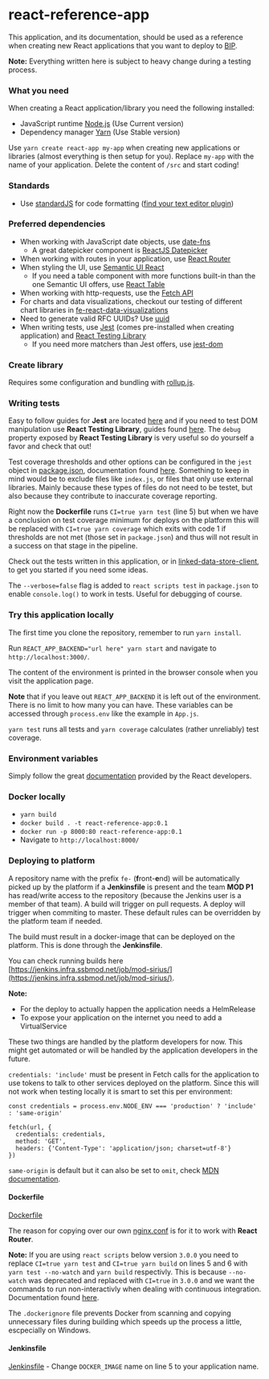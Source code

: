 # react-reference-app
This application, and its documentation, should be used as a reference when creating new React applications that you want to 
deploy to [BIP](https://github.com/statisticsnorway/platform).

**Note:** Everything written here is subject to heavy change during a testing process.

### What you need
When creating a React application/library you need the following installed: 
* JavaScript runtime [Node.js](https://nodejs.org/en/) (Use Current version)
* Dependency manager [Yarn](https://yarnpkg.com/en/) (Use Stable version)

Use `yarn create react-app my-app` when creating new applications or libraries (almost everything is then setup for you).
Replace `my-app` with the name of your application. Delete the content of `/src` and start coding!

### Standards
* Use [standardJS](https://standardjs.com/) for code formatting ([find your text editor plugin](https://standardjs.com/#are-there-text-editor-plugins))

### Preferred dependencies
* When working with JavaScript date objects, use [date-fns](https://date-fns.org/)
  * A great datepicker component is [ReactJS Datepicker](https://reactdatepicker.com/)
* When working with routes in your application, use [React Router](https://reacttraining.com/react-router/web/guides/quick-start)
* When styling the UI, use [Semantic UI React](https://react.semantic-ui.com/)
  * If you need a table component with more functions built-in than the one Semantic UI offers, use [React Table](https://github.com/tannerlinsley/react-table)
* When working with http-requests, use the [Fetch API](https://developer.mozilla.org/en-US/docs/Web/API/Fetch_API)
* For charts and data visualizations, checkout our testing of different chart libraries in [fe-react-data-visualizations](https://github.com/statisticsnorway/fe-react-data-visualizations)
* Need to generate valid RFC UUIDs? Use [uuid](https://github.com/kelektiv/node-uuid)
* When writing tests, use [Jest](https://jestjs.io/en/) (comes pre-installed when creating application) and [React Testing Library](https://testing-library.com/react)
  * If you need more matchers than Jest offers, use [jest-dom](https://github.com/gnapse/jest-dom)

### Create library
Requires some configuration and bundling with [rollup.js](https://rollupjs.org/guide/en).

### Writing tests
Easy to follow guides for **Jest** are located [here](https://jestjs.io/docs/en/tutorial-react) and if you need to test
DOM manipulation use **React Testing Library**, guides found [here](https://testing-library.com/docs/react-testing-library/intro). 
The `debug` property exposed by **React Testing Library** is very useful so do yourself a favor and check that out!

Test coverage thresholds and other options can be configured in the `jest` object in [package.json](https://github.com/statisticsnorway/fe-react-reference-app/blob/master/package.json),
documentation found [here](https://jestjs.io/docs/en/configuration). Something to keep in mind would be to exclude files like 
`index.js`, or files that only use external libraries. Mainly because these types of files do not need to be testet, but also
because they contribute to inaccurate coverage reporting.

Right now the **Dockerfile** runs `CI=true yarn test` (line 5) but when we have a conclusion on test coverage minimum for deploys on the platform
this will be replaced with `CI=true yarn coverage` which exits with code 1 if thresholds are not met (those set in `package.json`) and thus
will not result in a success on that stage in the pipeline.

Check out the tests written in this application, or in [linked-data-store-client](https://github.com/statisticsnorway/linked-data-store-client/tree/master/src/__tests__), 
to get you started if you need some ideas.

The `--verbose=false` flag is added to `react scripts test` in `package.json` to enable `console.log()` to work in tests.
Useful for debugging of course.

### Try this application locally
The first time you clone the repository, remember to run `yarn install`.

Run `REACT_APP_BACKEND="url here" yarn start` and navigate to `http://localhost:3000/`.

The content of the environment is printed in the browser console when you visit the application page.

**Note** that if you leave out `REACT_APP_BACKEND` it is left out of the environment. There is no limit to how many you can have.
These variables can be accessed through `process.env` like the example in `App.js`.

`yarn test` runs all tests and `yarn coverage` calculates (rather unreliably) test coverage.

### Environment variables
Simply follow the great [documentation](https://facebook.github.io/create-react-app/docs/adding-custom-environment-variables#adding-development-environment-variables-in-env) provided by the React developers.

### Docker locally
* `yarn build`
* `docker build . -t react-reference-app:0.1`
* `docker run -p 8000:80 react-reference-app:0.1`
* Navigate to `http://localhost:8000/`

### Deploying to platform
A repository name with the prefix `fe-` (**f**ront-**e**nd) will be automatically picked up by the platform if a **Jenkinsfile** 
is present and the team **MOD P1** has read/write access to the repository (because the Jenkins user is a member of that team). 
A build will trigger on pull requests. A deploy will trigger when commiting to master. These default rules can be overridden 
by the platform team if needed.

The build must result in a docker-image that can be deployed on the platform. This is done through the **Jenkinsfile**.

You can check running builds here [https://jenkins.infra.ssbmod.net/job/mod-sirius/](https://jenkins.infra.ssbmod.net/job/mod-sirius/).

**Note:**
* For the deploy to actually happen the application needs a HelmRelease
* To expose your application on the internet you need to add a VirtualService

These two things are handled by the platform developers for now. This might get automated or will be handled by the application
developers in the future.

`credentials: 'include'` must be present in Fetch calls for the application to use tokens to talk to other services deployed
on the platform. Since this will not work when testing locally it is smart to set this per environment:

```
const credentials = process.env.NODE_ENV === 'production' ? 'include' : 'same-origin'

fetch(url, {
  credentials: credentials,
  method: 'GET',
  headers: {'Content-Type': 'application/json; charset=utf-8'}
})
```

`same-origin` is default but it can also be set to `omit`, check [MDN documentation](https://developer.mozilla.org/en-US/docs/Web/API/Request/credentials).

#### Dockerfile
[Dockerfile](https://github.com/statisticsnorway/fe-react-reference-app/blob/master/Dockerfile)

The reason for copying over our own [nginx.conf](https://github.com/statisticsnorway/fe-react-reference-app/blob/master/nginx.conf) 
is for it to work with **React Router**.

**Note:**
If you are using `react scripts` below version `3.0.0` you need to replace `CI=true yarn test` and `CI=true yarn build` on
lines 5 and 6 with `yarn test --no-watch` and `yarn build` respectivly. This is because `--no-watch` was deprecated and 
replaced with `CI=true` in `3.0.0` and we want the commands to run non-interactivly when dealing with continuous integration. 
Documentation found [here](https://facebook.github.io/create-react-app/docs/running-tests#continuous-integration).

The `.dockerignore` file prevents Docker from scanning and copying unnecessary files during building which speeds up
the process a little, escpecially on Windows.

#### Jenkinsfile
[Jenkinsfile](https://github.com/statisticsnorway/fe-react-reference-app/blob/master/Jenkinsfile) - Change `DOCKER_IMAGE` name on line 5 to your application name.
